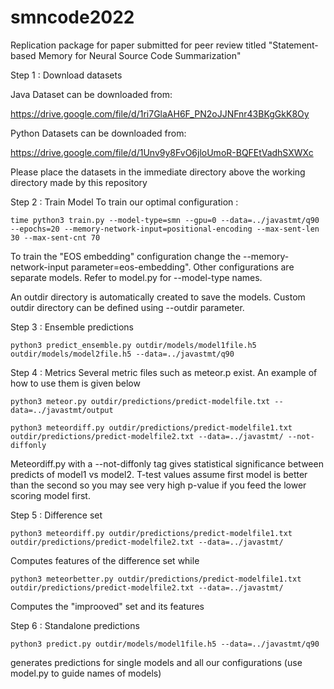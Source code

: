 # smncode2022
Replication package for paper submitted for peer review titled "Statement-based Memory for Neural Source Code Summarization"


Step 1 : Download datasets

Java Dataset can be downloaded from:

https://drive.google.com/file/d/1ri7GlaAH6F_PN2oJJNFnr43BKgGkK8Oy

Python Datasets can be downloaded from:

https://drive.google.com/file/d/1Unv9y8FvO6jloUmoR-BQFEtVadhSXWXc


Please place the datasets in the immediate directory above the working directory made by this repository

Step 2 : Train Model
To train our optimal configuration : 
```
time python3 train.py --model-type=smn --gpu=0 --data=../javastmt/q90 --epochs=20 --memory-network-input=positional-encoding --max-sent-len 30 --max-sent-cnt 70
```
To train the "EOS embedding" configuration change the --memory-network-input parameter=eos-embedding". Other configurations are separate models. Refer to model.py for --model-type names.

An outdir directory is automatically created to save the models. Custom outdir directory can be defined using --outdir parameter.


Step 3 : Ensemble predictions

```
python3 predict_ensemble.py outdir/models/model1file.h5 outdir/models/model2file.h5 --data=../javastmt/q90
```
Step 4 : Metrics
Several metric files such as meteor.p exist. An example of how to use them is given below
```
python3 meteor.py outdir/predictions/predict-modelfile.txt --data=../javastmt/output
```
```
python3 meteordiff.py outdir/predictions/predict-modelfile1.txt outdir/predictions/predict-modelfile2.txt --data=../javastmt/ --not-diffonly 
```
Meteordiff.py with a --not-diffonly tag gives statistical significance between predicts of model1 vs model2. T-test values assume first model is better than the second so you may see very high p-value if you feed the lower scoring model first.

Step 5 : Difference set
```
python3 meteordiff.py outdir/predictions/predict-modelfile1.txt outdir/predictions/predict-modelfile2.txt --data=../javastmt/
```
Computes features of the difference set
while
```
python3 meteorbetter.py outdir/predictions/predict-modelfile1.txt outdir/predictions/predict-modelfile2.txt --data=../javastmt/
```
Computes the "improoved" set and its features

Step 6 : Standalone predictions
```
python3 predict.py outdir/models/model1file.h5 --data=../javastmt/q90
```
generates predictions for single models and all our configurations (use model.py to guide names of models)
